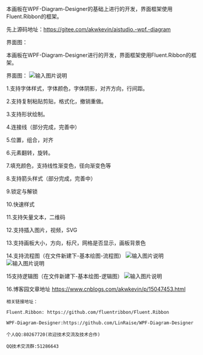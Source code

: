 本画板在WPF-Diagram-Designer的基础上进行的开发，界面框架使用Fluent.Ribbon的框架。

先上源码地址：https://gitee.com/akwkevin/aistudio.-wpf.-diagram

界面图：

本画板在WPF-Diagram-Designer进行的开发，界面框架使用Fluent.Ribbon的框架。

界面图：
![输入图片说明](https://images.gitee.com/uploads/images/2021/0723/095141_dbfbe652_4799126.png "4.png")

1.支持字体样式，字体颜色，字体阴影，对齐方向，行间距。

2.支持复制粘贴剪贴，格式化，撤销重做。

3.支持形状绘制。

4.连接线（部分完成，完善中）

5.位置，组合，对齐

6.元素翻转，旋转。

7.填充颜色，支持线性渐变色，径向渐变色等

8.支持箭头样式（部分完成，完善中）

9.锁定与解锁

10.快速样式

11.支持矢量文本，二维码

12.支持插入图片，视频，SVG

13.支持画板大小，方向，标尺，网格是否显示，画板背景色

14.支持流程图（在文件新建下-基本绘图-流程图）
![输入图片说明](https://images.gitee.com/uploads/images/2021/0723/095156_62819165_4799126.png "1.png")
![输入图片说明](https://images.gitee.com/uploads/images/2021/0723/095209_6cdce752_4799126.png "2.png")

 15支持逻辑图（在文件新建下-基本绘图-逻辑图）
![输入图片说明](https://images.gitee.com/uploads/images/2021/0723/095226_36478a7b_4799126.png "3.png")

 16.博客园文章地址 https://www.cnblogs.com/akwkevin/p/15047453.html

    相关链接地址：

    Fluent.Ribbon: https://github.com/fluentribbon/Fluent.Ribbon

    WPF-Diagram-Designer:https://github.com/LinRaise/WPF-Diagram-Designer

    个人QQ:80267720(欢迎技术交流及技术合作)

    QQ技术交流群:51286643